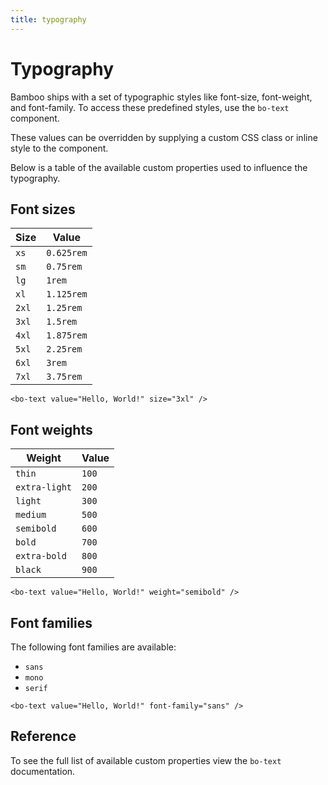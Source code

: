 ```yaml
---
title: typography
---
```


# Typography

Bamboo ships with a set of typographic styles like font-size, font-weight, and font-family.
To access these predefined styles, use the `bo-text` component.

These values can be overridden by supplying a custom CSS class or inline style
to the component.

Below is a table of the available custom properties used to influence the typography.

## Font sizes

| Size  | Value      |
| ----- | ---------- |
| `xs`  | `0.625rem` |
| `sm`  | `0.75rem`  |
| `lg`  | `1rem`     |
| `xl`  | `1.125rem` |
| `2xl` | `1.25rem`  |
| `3xl` | `1.5rem`   |
| `4xl` | `1.875rem` |
| `5xl` | `2.25rem`  |
| `6xl` | `3rem`     |
| `7xl` | `3.75rem`  |

```vue
<bo-text value="Hello, World!" size="3xl" />
```

## Font weights

| Weight        | Value |
| ------------- | ----- |
| `thin`        | `100` |
| `extra-light` | `200` |
| `light`       | `300` |
| `medium`      | `500` |
| `semibold`    | `600` |
| `bold`        | `700` |
| `extra-bold`  | `800` |
| `black`       | `900` |

```vue
<bo-text value="Hello, World!" weight="semibold" />
```

## Font families

The following font families are available:

- `sans`
- `mono`
- `serif`

```vue
<bo-text value="Hello, World!" font-family="sans" />
```

## Reference

To see the full list of available custom properties view the `bo-text` documentation.

